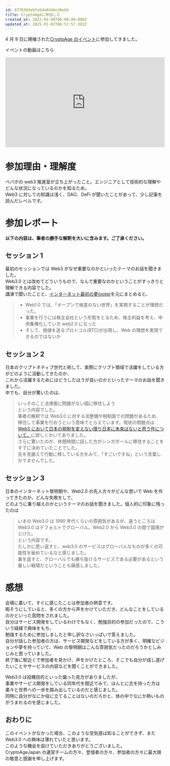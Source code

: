 ```yaml
---
id: 677638debfa5de04d4e30eb4
title: CryptoAgeに参加した
created_at: 2022-04-09T00:00:00.000Z
updated_at: 2025-01-02T06:57:57.382Z
---
```


<p>4 月 9 日に開催された<a href="https://medium.com/cryptoage/cryptoagejp-meetup-f34187c20e52">CryptoAge のイベント</a>に参加してきました。</p>
<p>イベントの動画はこちら</p>
<div style="left: 0; width: 100%; height: 0; position: relative; padding-bottom: 56.25%;"><iframe title="【From Web1, Web2 to Web3】20220409 CryptoAge Japan Meetup #1 | CryptoAge" src="https://www.youtube.com/embed/76fsNd9zMkU?rel=0" style="top: 0; left: 0; width: 100%; height: 100%; position: absolute; border: 0;" allowfullscreen scrolling="no" allow="accelerometer; clipboard-write; encrypted-media; gyroscope; picture-in-picture; web-share;"></iframe></div>
<h1>参加理由・理解度</h1>
<p>ペパボの web3 推進室が立ち上がったこと。エンジニアとして技術的な理解やどんな状況になっているのかを知るため。<br>
Web3 に対しての知識は浅く、DAO、DeFi が聞いたことがあって、少し記事を読んだレベルです。</p>
<h1>参加レポート</h1>
<p><strong>以下の内容は、筆者の勝手な解釈を大いに含みます。ご了承ください。</strong></p>
<h2>セッション 1</h2>
<p>最初のセッションでは Web3 がなぜ重要なのかといったテーマのお話を聞きました。<br>
Web3.0 とは改めてどういうもので、なんで重要なのかということがすっきりと理解できる内容でした。<br>
講演で聞いたことと、<a href="https://note.com/obi/n/nf25605f77e2b">インターネット最初の夢(note)</a>を元にまとめると、</p>
<blockquote>
<ul>
<li>Web1.0 では、「オープンで格差のない世界」を実現することが理想だった。</li>
<li>事業を行うには株主会社という形態をとるため、株主利益を考え、中央集権化していき web2.0 になった</li>
<li>そして、価値を送るプロトコル(BTC)が出現し、Web の理想を実現できるのではないか</li>
</ul>
</blockquote>
<h2>セッション 2</h2>
<p>日本のクリプトネティブ世代と称して、実際にクリプト領域で活躍をしている方がどのように活動してきたのか、<br>
これから活躍するためにはどうしたほうが良いのかといったテーマのお話を聞きました。<br>
中でも、自分が驚いたのは、</p>
<blockquote>
<p>いっそのこと法律面に問題がない国に移住しよう<br>
という内容でした。<br>
筆者の解釈では Web3.0 に対する法整備や税制面での問題があるため、移住して事業を行おうという意味でとらえています。現状の問題点は <a href="https://note.com/sota_watanabe/n/n40b7d78b009a">Web3 において日本の税制を変えない限り日本に未来はないと思う件について。</a>に詳しくかいてありました。<br>
さらに驚いたのが、休憩時間に話した方がシンガポールに移住することをすでに決めていたことでした。<br>
先を見据えて行動に移している方をみて、「すごいですね」という言葉しかでませんでした。</p>
</blockquote>
<h2>セッション 3</h2>
<p>日本のインターネット黎明期や、Web2.0 の先人方々がどんな思いで Web を作ってきたのか、どんな失敗をして、<br>
どのように乗り越えのかというテーマのお話を聞きました。個人的に印象に残ったのは</p>
<blockquote>
<p>いまの Web3.0 は 1990 年代くらいの雰囲気があるが、違うところは Web3.0 はデフォルトでグローバル。Web2.0 から Web3.0 の間で国境がとけた。<br>
という内容です。<br>
たしかに思い返すと、web3.0 のサービスはグローバルなものが多くの可能性を秘めているなと感じました。<br>
裏を返すと、グローバルでも勝ち抜けるサービスである必要があるという厳しい戦場だということも痛感しました。</p>
</blockquote>
<h1>感想</h1>
<p>会場に着いて、すぐに感じたことは参加者の熱意です。<br>
暇そうにしていると、多くの方から声をかけていただき、どんなことをしているのかといった質問をされました。<br>
自分はサービス開発をしているわけでもなく、勉強目的の参加だったので、こういう経緯で興味をもち、<br>
勉強するために参加しましたと申し訳なさいっぱいで答えました。<br>
自分が話した参加者の方は、サービス開発などをしている方が多く、明確なビジョンや夢を持っていて、Web の黎明期はこんな雰囲気だったのだろうかとしみじみと思っていました。<br>
終了後に駅近くで参加者を見かけ、声をかけたところ、そこでも自分が成し遂げたいことやサービスの内容などを聞くことができました。</p>
<p>Web3.0 は投機目的といった偏った見方がありましたが、<br>
事業やサービス開発をしている同年代を間近でみて、ほんとに志を持った方は粛々と世界への一歩を踏み出しているのだと感じました。<br>
同時に自分がなにか役に立てることはないのだろかと、体の中でなにか熱いものがうまれるのを感じました。</p>
<h2>おわりに</h2>
<p>このイベントがなかった場合、このような空気感は知ることができず、また Web3.0 への興味は薄れていたと思います。<br>
このような機会を設けていただきありがとうございました。<br>
CryptoAgeJapan の運営チームの方々、登壇者の方々、参加者の方々に最大限の敬意と感謝を申し上げます。</p>
